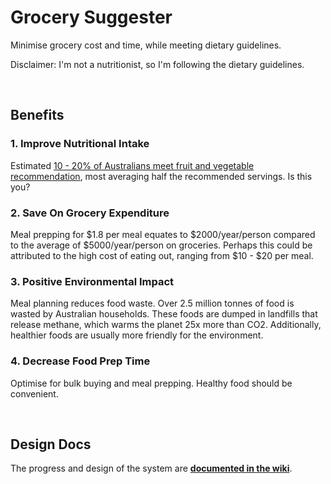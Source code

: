 # Grocery Suggester
Minimise grocery cost and time, while meeting dietary guidelines.

Disclaimer: I'm not a nutritionist, so I'm following the dietary guidelines.

<div>&nbsp</div>

## Benefits

### 1. Improve Nutritional Intake
Estimated [10 - 20% of Australians meet fruit and vegetable recommendation](https://www.abs.gov.au/statistics/health/health-conditions-and-risks/dietary-behaviour/2020-21), most averaging half the recommended servings. Is this you?

### 2. Save On Grocery Expenditure
Meal prepping for $1.8 per meal equates to $2000/year/person compared to the average of $5000/year/person on groceries.
Perhaps this could be attributed to the high cost of eating out, ranging from $10 - $20 per meal.

### 3. Positive Environmental Impact
Meal planning reduces food waste. Over 2.5 million tonnes of food is wasted by Australian households. These foods are dumped in landfills that release methane, which warms the planet 25x more than CO2. Additionally, healthier foods are usually more friendly for the environment.

### 4. Decrease Food Prep Time
Optimise for bulk buying and meal prepping. Healthy food should be convenient.

<div>&nbsp</div>

## Design Docs
The progress and design of the system are **[documented in the wiki](https://github.com/MengLinMaker/Grocery-Suggester/wiki)**.
